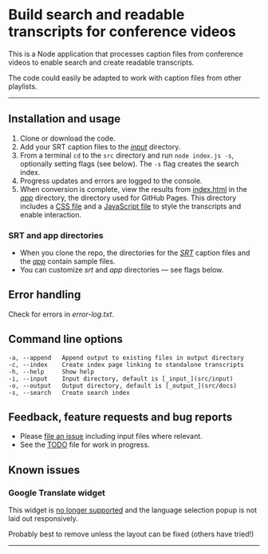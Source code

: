 # Build search and readable transcripts for conference videos

This is a Node application that processes caption files from conference videos to enable search and create readable transcripts.

The code could easily be adapted to work with caption files from other playlists.

<!--- Try it out at [samdutton.github.io/jsconf](https://samdutton.github.io/jsconf). --->

---

## Installation and usage

1. Clone or download the code.
2. Add your SRT caption files to the [_input_](src/srt) directory.
3. From a terminal `cd` to the `src` directory and run `node index.js -s`,
optionally setting flags (see below). The `-s` flag creates the search index.
4. Progress updates and errors are logged to the console.
5. When conversion is complete, view the results from
[index.html](docs/index.html) in the [_app_](docs) directory, the directory
used for GitHub Pages. This directory includes a [CSS file](docs/css/main.css)
and a [JavaScript file](docs/js/main.js) to style the transcripts and
enable interaction.

### SRT and app directories

* When you clone the repo, the directories for the [_SRT_](src/srt) caption
files and the [_app_](docs) contain sample files.
* You can customize _srt_ and _app_ directories — see flags below.

## Error handling

Check for errors in _error-log.txt_.

## Command line options

```
-a, --append   Append output to existing files in output directory
-c, --index    Create index page linking to standalone transcripts
-h, --help     Show help
-i, --input    Input directory, default is [_input_](src/input)
-o, --output   Output directory, default is [_output_](src/docs)
-s, --search   Create search index
```

## Feedback, feature requests and bug reports

- Please [file an issue](https://github.com/samdutton/jsconf/issues/new)
including input files where relevant.
- See the [TODO](TODO) file for work in progress.

## Known issues

### Google Translate widget

This widget is [no longer supported](https://translate.google.com/intl/en/about/website)
and the language selection popup is not laid out responsively.

Probably best to remove unless the layout can be fixed (others have tried!)

---

<!--- Please note that this is not an official Google product.  --->
